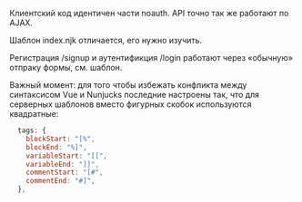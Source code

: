 Клиентский код идентичен части noauth.
API точно так же работают по AJAX.

Шаблон index.njk отличается, его нужно изучить.

Регистрация /signup и аутентификция /login работают через «обычную» отпраку формы, см. шаблон.

Важный момент: для того чтобы избежать конфликта между синтаксисом Vue и Nunjucks последние настроены так, что для серверных шаблонов вместо фигурных скобок используются квадратные:

```js
  tags: {
    blockStart: "[%",
    blockEnd: "%]",
    variableStart: "[[",
    variableEnd: "]]",
    commentStart: "[#",
    commentEnd: "#]",
  },
```
